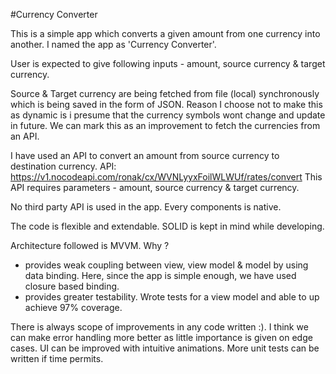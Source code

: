 
#Currency Converter

This is a simple app which converts a given amount from one currency into another. I named the app as 'Currency Converter'. 

User is expected to give following inputs - amount, source currency & target currency. 

Source & Target currency are being fetched from file (local) synchronously which is being saved in the form of JSON. Reason I choose not to make this as dynamic is i presume that the currency symbols wont change and update in future. We can mark this as an improvement to fetch the currencies from an API.

I have used an API to convert an amount from source currency to destination currency. 
API: https://v1.nocodeapi.com/ronak/cx/WVNLyyxFoilWLWUf/rates/convert 
This API requires parameters - amount, source currency & target currency. 

No third party API is used in the app. Every components is native.

The code is flexible and extendable. SOLID is kept in mind while developing.

Architecture followed is MVVM. 
Why ? 
- provides weak coupling between view, view model & model by using data binding. Here, since the app is simple enough, we have used closure based binding. 
- provides greater testability. Wrote tests for a view model and able to up achieve 97% coverage.

There is always scope of improvements in any code written :). I think we can make error handling more better as little importance is given on edge cases. 
UI can be improved with intuitive animations. 
More unit tests can be written if time permits.

